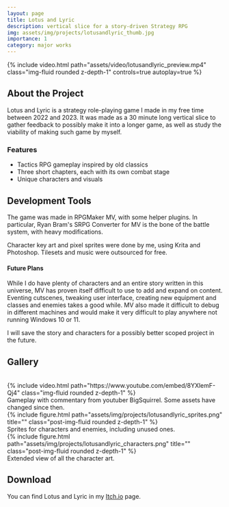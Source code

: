 ```yaml
---
layout: page
title: Lotus and Lyric
description: vertical slice for a story-driven Strategy RPG
img: assets/img/projects/lotusandlyric_thumb.jpg
importance: 1
category: major works
---
```


<div class="text-center">
    {% include video.html path="assets/video/lotusandlyric_preview.mp4" class="img-fluid rounded z-depth-1" controls=true autoplay=true %}
</div>

## About the Project

Lotus and Lyric is a strategy role-playing game I made in my free time between 2022 and 2023. It was made as a 30 minute long vertical slice to gather feedback to possibly make it into a longer game, as well as study the viability of making such game by myself.

### Features

- Tactics RPG gameplay inspired by old classics
- Three short chapters, each with its own combat stage
- Unique characters and visuals

## Development Tools

The game was made in RPGMaker MV, with some helper plugins.
In particular, Ryan Bram's SRPG Converter for MV is the bone of the battle system, with heavy modifications.

Character key art and pixel sprites were done by me, using Krita and Photoshop.
Tilesets and music were outsourced for free.

<!-- ## Project Details

Here, you can go into more depth about your game development project. Talk about the inspiration behind the game, challenges faced during development, and any interesting anecdotes or stories related to the project. 

#### Development Process

Describe the step-by-step process you followed during development. This could include brainstorming, prototyping, coding, testing, and refining the game mechanics.

#### Challenges and Solutions

Discuss any challenges or obstacles you encountered and how you overcame them. This can provide insights into your problem-solving skills and the evolution of the project. -->

#### Future Plans

While I do have plenty of characters and an entire story written in this universe, MV has proven itself difficult to use to add and expand on content. Eventing cutscenes, tweaking user interface, creating new equipment and classes and enemies takes a good while. MV also made it difficult to debug in different machines and would make it very difficult to play anywhere not running Windows 10 or 11.

I will save the story and characters for a possibly better scoped project in the future.

## Gallery

<br>

<div class="embed-responsive embed-responsive-16by9">
    {% include video.html path="https://www.youtube.com/embed/8YXlemF-Qj4" class="img-fluid rounded  z-depth-1" %}
</div>
<div class="caption">Gameplay with commentary from youtuber BigSquirrel. Some assets have changed since then.</div>

<div class="text-center">
    {% include figure.html path="assets/img/projects/lotusandlyric_sprites.png" title="" class="post-img-fluid rounded z-depth-1" %}
</div>
<div class="caption">Sprites for characters and enemies, including unused ones.</div>

<div class="text-center">
    {% include figure.html path="assets/img/projects/lotusandlyric_characters.png" title="" class="post-img-fluid rounded z-depth-1" %}
</div>
<div class="caption">Extended view of all the character art.</div>

## Download

You can find Lotus and Lyric in my <a href="https://nate-the-bard.itch.io/lotus-and-lyric-0">Itch.io</a> page.